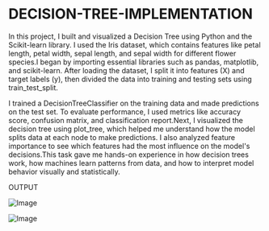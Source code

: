 # DECISION-TREE-IMPLEMENTATION


In this project, I built and visualized a Decision Tree using Python and the Scikit-learn library. I used the Iris dataset, which contains features like petal length, petal width, sepal length, and sepal width for different flower species.I began by importing essential libraries such as pandas, matplotlib, and scikit-learn. After loading the dataset, I split it into features (X) and target labels (y), then divided the data into training and testing sets using train_test_split.

I trained a DecisionTreeClassifier on the training data and made predictions on the test set. To evaluate performance, I used metrics like accuracy score, confusion matrix, and classification report.Next, I visualized the decision tree using plot_tree, which helped me understand how the model splits data at each node to make predictions. I also analyzed feature importance to see which features had the most influence on the model's decisions.This task gave me hands-on experience in how decision trees work, how machines learn patterns from data, and how to interpret model behavior visually and statistically.


OUTPUT



![Image](https://github.com/user-attachments/assets/929511a8-4227-44a0-8da8-a9f44f4c5773)



![Image](https://github.com/user-attachments/assets/67bf6c44-a970-462c-9666-46fa8a76576a)
